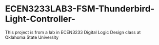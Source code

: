 # ECEN3233LAB3-FSM-Thunderbird-Light-Controller-
This project is from a lab in ECEN3233 Digital Logic Design class at Oklahoma State University
